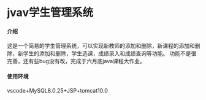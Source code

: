 # jvav学生管理系统

#### 介绍
这是一个简易的学生管理系统，可以实现新教师的添加和删除，新课程的添加和删除，新学生的添加和删除，学生选课，成绩录入和成绩查询等功能。
功能不是很完善，还有些bug没有改，完成于六月底java课程大作业。


#### 使用环境

vscode+MySQL8.0.25+JSP+tomcat10.0

